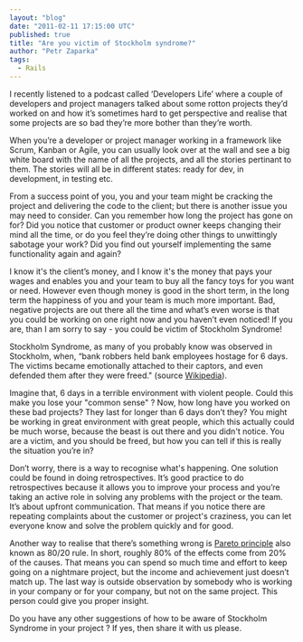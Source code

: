 ```yaml
---
layout: "blog"
date: "2011-02-11 17:15:00 UTC"
published: true
title: "Are you victim of Stockholm syndrome?"
author: "Petr Zaparka"
tags:
  - Rails
---
```


<p>I recently listened to a podcast called &lsquo;Developers Life&rsquo; where a couple of developers and project managers talked about some rotton projects they&rsquo;d worked on and how it&rsquo;s sometimes hard to get perspective and realise that some projects are so bad they&rsquo;re more bother than they&rsquo;re worth.</p>
<p>When you&rsquo;re a developer or project manager working in a framework like Scrum, Kanban or Agile, you can usually look over at the wall and see a big white board with the name of all the projects, and all the stories pertinant to them. The stories will all be in different states: ready for dev, in development, in testing etc.</p>
<p>From a success point of you, you and your team might be cracking the project and delivering the code to the client; but there is another issue you may need to consider. Can you remember how long the project has gone on for? Did you notice that customer or product owner keeps changing their mind all the time, or do you feel they&rsquo;re doing other things to unwittingly sabotage your work? Did you find out yourself implementing the same functionality again and again?</p>
<p>I know it&#39;s the client&rsquo;s money, and I know it&#39;s the money that pays your wages and enables you and your team to buy all the fancy toys for you want or need. However even though money is good in the short term, in the long term the happiness of you and your team is much more important. Bad, negative projects are out there all the time and what&rsquo;s even worse is that you could be working on one right now and you haven&rsquo;t even noticed! If you are, than I am sorry to say - you could be victim of Stockholm Syndrome!</p>
<p>Stockholm Syndrome, as many of you probably know was observed in Stockholm, when, &ldquo;bank robbers held bank employees hostage for 6 days. The victims became emotionally attached to their captors, and even defended them after they were freed.&quot; (source <a href="http://en.wikipedia.org/wiki/Stockholm_syndrome" target="_blank">Wikipedia</a>).</p>
<p>Imagine that, 6 days in a terrible environment with violent people. Could this make you lose your &quot;common sense&quot; ? Now, how long have you worked on these bad projects? They last for longer than 6 days don&rsquo;t they? You might be working in great environment with great people, which this actually could be much worse, because the beast is out there and you didn&#39;t notice. You are a victim, and you should be freed, but how you can tell if this is really the situation you&rsquo;re in?</p>
<p>Don&rsquo;t worry, there is a way to recognise what&#39;s happening. One solution could be found in doing retrospectives. It&rsquo;s good practice to do retrospectives because it allows you to improve your process and you&rsquo;re taking an active role in solving any problems with the project or the team. It&rsquo;s about upfront communication. That means if you notice there are repeating complaints about the customer or project&#39;s craziness, you can let everyone know and solve the problem quickly and for good.</p>
<p>Another way to realise that there&rsquo;s something wrong is <a href="http://en.wikipedia.org/wiki/Pareto_principle" target="_blank">Pareto principle</a> also known as 80/20 rule. In short, roughly 80% of the effects come from 20% of the causes. That means you can spend so much time and effort to keep going on a nightmare project, but the income and achievement just doesn&rsquo;t match up. The last way is outside observation by somebody who is working in your company or for your company, but not on the same project. This person could give you proper insight.</p>
<p>Do you have any other suggestions of how to be aware of Stockholm Syndrome in your project ? If yes, then share it with us please.</p>

